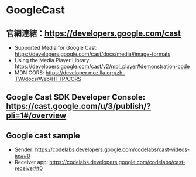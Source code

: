 # GoogleCast

## 官網連結：https://developers.google.com/cast 
- Supported Media for Google Cast: https://developers.google.com/cast/docs/media#image-formats
- Using the Media Player Library: https://developers.google.com/cast/v2/mpl_player#demonstration-code
- MDN CORS: https://developer.mozilla.org/zh-TW/docs/Web/HTTP/CORS

## Google Cast SDK Developer Console: https://cast.google.com/u/3/publish/?pli=1#/overview

## Google cast sample
- Sender: https://codelabs.developers.google.com/codelabs/cast-videos-ios/#0
- Receiver app: https://codelabs.developers.google.com/codelabs/cast-receiver/#0
